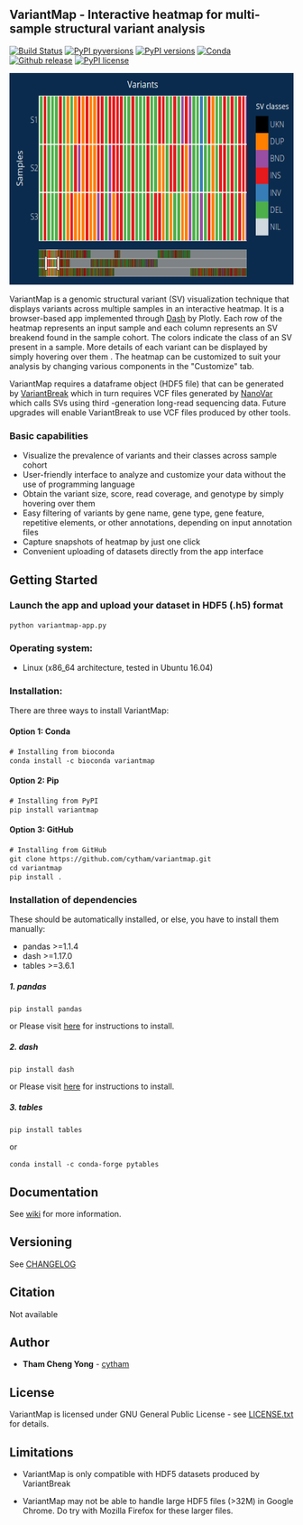 ## VariantMap - Interactive heatmap for multi-sample structural variant analysis
[![Build Status](https://travis-ci.com/cytham/variantmap.svg?branch=master)](https://travis-ci.com/cytham/variantmap)
[![PyPI pyversions](https://img.shields.io/pypi/pyversions/variantmap)](https://pypi.org/project/variantmap/)
[![PyPI versions](https://img.shields.io/pypi/v/variantmap)](https://pypi.org/project/variantmap/)
[![Conda](https://img.shields.io/conda/v/bioconda/variantmap)](https://anaconda.org/bioconda/variantmap)
[![Github release](https://img.shields.io/github/v/release/cytham/variantmap?include_prereleases)](../../releases)
[![PyPI license](https://img.shields.io/pypi/l/variantmap)](./LICENSE.txt)

<p align="center">
    <img width="565" height="375" src="assets/demo-image.png" alt="variantmap-demo-image">
</p>

VariantMap is a genomic structural variant (SV) visualization technique that displays variants across multiple samples in
 an interactive heatmap. It is a browser-based app implemented through [Dash](https://plotly.com/dash/) by Plotly. Each row of
  the heatmap represents an input sample and each column represents an SV breakend found in the sample cohort. The colors
   indicate the class of an SV present in a sample. More details of each variant can be displayed by simply hovering over them
   . The heatmap can be customized to suit your analysis by changing various components in the "Customize" tab.

VariantMap requires a dataframe object (HDF5 file) that can be generated by [VariantBreak](https://github.com/cytham/variantbreak
) which in turn requires VCF files generated by [NanoVar](https://github.com/cytham/nanovar) which calls SVs using third
-generation long-read sequencing data. Future upgrades will enable VariantBreak to use VCF files produced by other tools.
 
 
### Basic capabilities
* Visualize the prevalence of variants and their classes across sample cohort
* User-friendly interface to analyze and customize your data without the use of programming language
* Obtain the variant size, score, read coverage, and genotype by simply hovering over them
* Easy filtering of variants by gene name, gene type, gene feature, repetitive elements, or other annotations, depending on input
 annotation files
* Capture snapshots of heatmap by just one click
* Convenient uploading of datasets directly from the app interface


## Getting Started

### Launch the app and upload your dataset in HDF5 (.h5) format

```
python variantmap-app.py 
```

### Operating system: 
* Linux (x86_64 architecture, tested in Ubuntu 16.04)

### Installation:
There are three ways to install VariantMap:
#### Option 1: Conda
```
# Installing from bioconda
conda install -c bioconda variantmap
```
#### Option 2: Pip
```
# Installing from PyPI
pip install variantmap
```
#### Option 3: GitHub
```
# Installing from GitHub
git clone https://github.com/cytham/variantmap.git 
cd variantmap
pip install .
```

### Installation of dependencies
These should be automatically installed, or else, you have to install them manually:
* pandas >=1.1.4
* dash >=1.17.0
* tables >=3.6.1

##### 1. _pandas_
```
pip install pandas
```
or
Please visit [here](https://pandas.pydata.org/pandas-docs/stable/getting_started/install.html) for instructions to install.

##### 2. _dash_
```
pip install dash
```
or 
Please visit [here](https://dash.plotly.com/installation) for instructions to install.

##### 3. _tables_
```
pip install tables
```
or
```
conda install -c conda-forge pytables
```

## Documentation
See [wiki](https://github.com/cytham/variantmap/wiki) for more information.

## Versioning
See [CHANGELOG](./CHANGELOG.txt)

## Citation
Not available

## Author

* **Tham Cheng Yong** - [cytham](https://github.com/cytham)

## License

VariantMap is licensed under GNU General Public License - see [LICENSE.txt](./LICENSE.txt) for details.

## Limitations
* VariantMap is only compatible with HDF5 datasets produced by VariantBreak
 
* VariantMap may not be able to handle large HDF5 files (>32M) in Google Chrome. Do try with Mozilla Firefox for these larger
 files.
